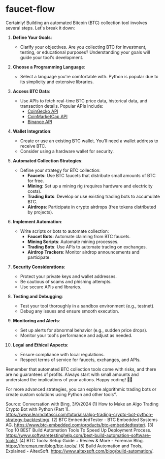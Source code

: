 # faucet-flow
Certainly! Building an automated Bitcoin (BTC) collection tool involves several steps. Let's break it down:

1. **Define Your Goals**:
    - Clarify your objectives. Are you collecting BTC for investment, testing, or educational purposes? Understanding your goals will guide your tool's development.

2. **Choose a Programming Language**:
    - Select a language you're comfortable with. Python is popular due to its simplicity and extensive libraries.

3. **Access BTC Data**:
    - Use APIs to fetch real-time BTC price data, historical data, and transaction details. Popular APIs include:
        - [CoinGecko API](https://www.coingecko.com/en/api/documentation)
        - [CoinMarketCap API](https://coinmarketcap.com/api/documentation/v1/)
        - [Binance API](https://binance-docs.github.io/apidocs/spot/en/)

4. **Wallet Integration**:
    - Create or use an existing BTC wallet. You'll need a wallet address to receive BTC.
    - Consider using a hardware wallet for security.

5. **Automated Collection Strategies**:
    - Define your strategy for BTC collection:
        - **Faucets**: Use BTC faucets that distribute small amounts of BTC for free.
        - **Mining**: Set up a mining rig (requires hardware and electricity costs).
        - **Trading Bots**: Develop or use existing trading bots to accumulate BTC.
        - **Airdrops**: Participate in crypto airdrops (free tokens distributed by projects).

6. **Implement Automation**:
    - Write scripts or bots to automate collection:
        - **Faucet Bots**: Automate claiming from BTC faucets.
        - **Mining Scripts**: Automate mining processes.
        - **Trading Bots**: Use APIs to automate trading on exchanges.
        - **Airdrop Trackers**: Monitor airdrop announcements and participate.

7. **Security Considerations**:
    - Protect your private keys and wallet addresses.
    - Be cautious of scams and phishing attempts.
    - Use secure APIs and libraries.

8. **Testing and Debugging**:
    - Test your tool thoroughly in a sandbox environment (e.g., testnet).
    - Debug any issues and ensure smooth execution.

9. **Monitoring and Alerts**:
    - Set up alerts for abnormal behavior (e.g., sudden price drops).
    - Monitor your tool's performance and adjust as needed.

10. **Legal and Ethical Aspects**:
    - Ensure compliance with local regulations.
    - Respect terms of service for faucets, exchanges, and APIs.

Remember that automated BTC collection tools come with risks, and there are no guarantees of profits. Always start with small amounts and understand the implications of your actions. Happy coding! 🚀🌟

For more advanced strategies, you can explore algorithmic trading bots or create custom solutions using Python and other tools⁴.

Source: Conversation with Bing, 3/9/2024
(1) How to Make an Algo Trading Crypto Bot with Python (Part 1). https://www.learndatasci.com/tutorials/algo-trading-crypto-bot-python-strategy-backtesting/.
(2) BTC EmbeddedTester - BTC Embedded Systems AG. https://www.btc-embedded.com/products/btc-embeddedtester/.
(3) Top 10 BEST Build Automation Tools To Speed Up Deployment Process. https://www.softwaretestinghelp.com/best-build-automation-software-tools/.
(4) BTC Tools: Setup Guide + Review & More - Foreman Blog. https://foreman.mn/blog/btc-tools/.
(5) Build Automation and Tools, Explained - AltexSoft. https://www.altexsoft.com/blog/build-automation/.
